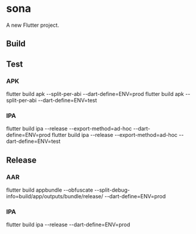 # sona

A new Flutter project.

## Build

## Test
### APK
flutter build apk --split-per-abi --dart-define=ENV=prod
flutter build apk --split-per-abi --dart-define=ENV=test
### IPA
flutter build ipa --release --export-method=ad-hoc --dart-define=ENV=prod
flutter build ipa --release --export-method=ad-hoc --dart-define=ENV=test

## Release
### AAR
flutter build appbundle --obfuscate --split-debug-info=build/app/outputs/bundle/release/ --dart-define=ENV=prod
### IPA
flutter build ipa --release --dart-define=ENV=prod